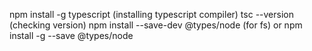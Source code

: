 npm install -g typescript (installing typescript compiler)
tsc --version (checking version)
npm install --save-dev @types/node (for fs) or npm install -g --save @types/node
